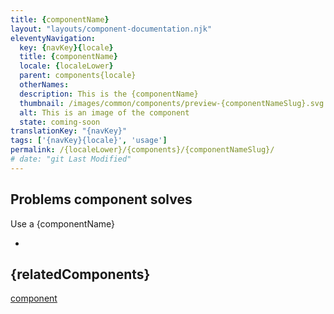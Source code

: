```yaml
---
title: {componentName}
layout: "layouts/component-documentation.njk"
eleventyNavigation:
  key: {navKey}{locale}
  title: {componentName}
  locale: {localeLower}
  parent: components{locale}
  otherNames:
  description: This is the {componentName}
  thumbnail: /images/common/components/preview-{componentNameSlug}.svg
  alt: This is an image of the component
  state: coming-soon
translationKey: "{navKey}"
tags: ['{navKey}{locale}', 'usage']
permalink: /{localeLower}/{components}/{componentNameSlug}/
# date: "git Last Modified"
---
```


## Problems component solves

Use a {componentName}

-

<article class="bg-full-width bg-primary text-light pt-500 pb-400 my-500">
  <h2 class="mt-0 mb-400">{relatedComponents}</h2>

<a href="" class="link-light">component</a>

</article>
